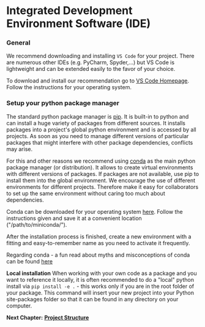 # Integrated Development Environment Software (IDE)

### General

We recommend downloading and installing `VS Code` for your project.
There are numerous other IDEs (e.g. PyCharm, Spyder,...) but VS Code is lightweight and can be extended easily to the favor of your choice.

To download and install our recommendation go to [VS Code Homepage](https://code.visualstudio.com/download). Follow the instructions for your operating system.


### Setup your python package manager

The standard python package manager is [pip](https://pypi.org/project/pip/). It is built-in to python and can install a huge variety of packages from different sources. It installs packages into a project's global python environment and is accessed by all projects.
As soon as you need to manage different versions of particular packages that might interfere with other package dependencies, conflicts may arise.

For this and other reasons we recommend using [conda](https://docs.conda.io/projects/conda/en/latest/) as the main python package manager (or distribution). It allows to create virtual environments with different versions of packages.
If packages are not available, use pip to install them into the global environment.
We encourage the use of different environments for different projects. 
Therefore make it easy for collaborators to set up the same environment without caring too much about dependencies.

Conda can be downloaded for your operating system [here](https://docs.conda.io/projects/conda/en/latest/user-guide/install/index.html). Follow the instructions given and save it at a convenient location ("/path/to/miniconda/").

After the installation process is finished, create a new environment with a fitting and easy-to-remember name as you need to activate it frequently.

Regarding conda - a fun read about myths and misconceptions of conda can be found [here](https://jakevdp.github.io/blog/2016/08/25/conda-myths-and-misconceptions/)

**Local installation**
When working with your own code as a package and you want to reference it locally, it is often recommended to do a "local" python install via ```pip install -e .``` - this works only if you are in the root folder of your package. This command will insert your new project into your Python site-packages folder so that it can be found in any directory on your computer.

__Next Chapter:__ [__Project Structure__](/PROJECT_STRUCTURE.md)